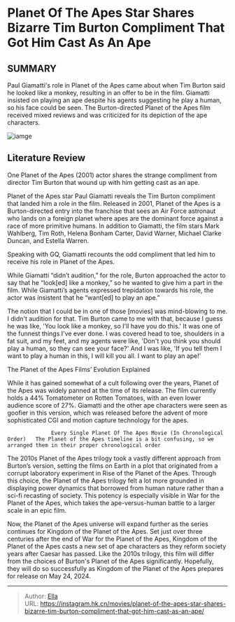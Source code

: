 # Planet Of The Apes Star Shares Bizarre Tim Burton Compliment That Got Him Cast As An Ape


## SUMMARY 



  Paul Giamatti&#39;s role in Planet of the Apes came about when Tim Burton said he looked like a monkey, resulting in an offer to be in the film.   Giamatti insisted on playing an ape despite his agents suggesting he play a human, so his face could be seen.   The Burton-directed Planet of the Apes film received mixed reviews and was criticized for its depiction of the ape characters.  

![iamge](https://static1.srcdn.com/wordpress/wp-content/uploads/2023/02/planet-of-the-apes-tim-burton.jpg)

## Literature Review

One Planet of the Apes (2001) actor shares the strange compliment from director Tim Burton that wound up with him getting cast as an ape.




Planet of the Apes star Paul Giamatti reveals the Tim Burton compliment that landed him a role in the film. Released in 2001, Planet of the Apes is a Burton-directed entry into the franchise that sees an Air Force astronaut who lands on a foreign planet where apes are the dominant force against a race of more primitive humans. In addition to Giamatti, the film stars Mark Wahlberg, Tim Roth, Helena Bonham Carter, David Warner, Michael Clarke Duncan, and Estella Warren.




Speaking with GQ, Giamatti recounts the odd compliment that led him to receive his role in Planet of the Apes.


 

While Giamatti “didn’t audition,” for the role, Burton approached the actor to say that he “look[ed] like a monkey,” so he wanted to give him a part in the film. While Giamatti’s agents expressed trepidation towards his role, the actor was insistent that he “want[ed] to play an ape.”


The notion that I could be in one of those [movies] was mind-blowing to me. I didn&#39;t audition for that. Tim Burton came to me with that, because I guess he was like, &#39;You look like a monkey, so I&#39;ll have you do this.&#39; It was one of the funnest things I&#39;ve ever done. I was covered head to toe, shoulders in a fat suit, and my feet, and my agents were like, &#39;Don&#39;t you think you should play a human, so they can see your face?&#39; And I was like, &#39;If you tell them I want to play a human in this, I will kill you all. I want to play an ape!&#39;





The Planet of the Apes Films’ Evolution Explained
         

While it has gained somewhat of a cult following over the years, Planet of the Apes was widely panned at the time of its release. The film currently holds a 44% Tomatometer on Rotten Tomatoes, with an even lower audience score of 27%. Giamatti and the other ape characters were seen as goofier in this version, which was released before the advent of more sophisticated CGI and motion capture technology for the apes.

                  Every Single Planet Of The Apes Movie (In Chronological Order)   The Planet of the Apes timeline is a bit confusing, so we arranged them in their proper chronological order   

The 2010s Planet of the Apes trilogy took a vastly different approach from Burton’s version, setting the films on Earth in a plot that originated from a corrupt laboratory experiment in Rise of the Planet of the Apes. Through this choice, the Planet of the Apes trilogy felt a lot more grounded in displaying power dynamics that borrowed from human nature rather than a sci-fi recasting of society. This potency is especially visible in War for the Planet of the Apes, which takes the ape-versus-human battle to a larger scale in an epic film.




Now, the Planet of the Apes universe will expand further as the series continues for Kingdom of the Planet of the Apes. Set just over three centuries after the end of War for the Planet of the Apes, Kingdom of the Planet of the Apes casts a new set of ape characters as they reform society years after Caesar has passed. Like the 2010s trilogy, this film will differ from the choices of Burton&#39;s Planet of the Apes significantly. Hopefully, they will do so successfully as Kingdom of the Planet of the Apes prepares for release on May 24, 2024.



---

> Author: [Ella](https://instagram.hk.cn/)  
> URL: https://instagram.hk.cn/movies/planet-of-the-apes-star-shares-bizarre-tim-burton-compliment-that-got-him-cast-as-an-ape/  

